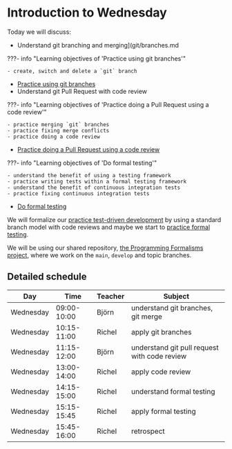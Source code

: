 # Introduction to Wednesday

Today we will discuss:

- Understand git branching and merging](git/branches.md

???- info "Learning objectives of 'Practice using git branches'"

    - create, switch and delete a `git` branch

- [Practice using git branches](git/apply_branches.md)
- Understand git Pull Request with code review

???- info "Learning objectives of 'Practice doing a Pull Request using a code review'"

    - practice merging `git` branches
    - practice fixing merge conflicts
    - practice doing a code review

- [Practice doing a Pull Request using a code review](git/apply_merge.md)

???- info "Learning objectives of 'Do formal testing'"

    - understand the benefit of using a testing framework
    - practice writing tests within a formal testing framework
    - understand the benefit of continuous integration tests
    - practice fixing continuous integration tests

- [Do formal testing](testing/README.md)

We will formalize our [practice test-driven development](tdd/README.md)
by using a standard branch model with code reviews
and maybe we start to [practice formal testing](testing/README.md).

We will be using our shared repository,
[the Programming Formalisms project](https://github.com/programming-formalisms/programming_formalisms_project_summer_2024),
where we work on the `main`, `develop` and topic branches.

## Detailed schedule

Day      |Time       |Teacher|Subject
---------|-----------|-------|-----------------------------------------------------------
Wednesday|09:00-10:00|Björn  |understand git branches, git merge
Wednesday|10:15-11:00|Richel |apply git branches
Wednesday|11:15-12:00|Björn  |understand git pull request with code review
Wednesday|13:00-14:00|Richel |apply code review 
Wednesday|14:15-15:00|Richel |understand formal testing
Wednesday|15:15-15:45|Richel |apply formal testing
Wednesday|15:45-16:00|Richel |retrospect
